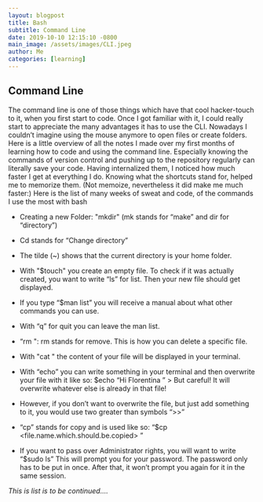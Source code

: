 ```yaml
---
layout: blogpost
title: Bash
subtitle: Command Line
date: 2019-10-10 12:15:10 -0800
main_image: /assets/images/CLI.jpeg
author: Me
categories: [learning]
---
```

## Command Line 

The command line is one of those things which have that cool hacker-touch to it, when you first start to code. Once I got familiar with it, I could really start to appreciate the many advantages it has to use the CLI. Nowadays I couldn’t imagine using the mouse anymore to open files or create folders. Here is a little overview of all the notes I made over my first months of learning how to code and using the command line. Especially knowing the commands of version control and pushing up to the repository regularly can literally save your code.  Having internalized them, I noticed how much faster I get at everything I do. Knowing what the shortcuts stand for, helped me to memorize them. (Not memoize, nevertheless it did make me much faster:) 
Here is the list of many weeks of sweat and code, of the commands I use the most with bash 
* Creating a new Folder: "mkdir" (mk stands for “make” and dir for “directory”)

* Cd stands for “Change directory”

* The tilde (~) shows that the current directory is your home folder. 

* With "$touch" you create an empty file. To check if it was actually created, you want to write “ls” for list. Then your new file should get displayed. 

* If you type “$man list” you will receive a manual about what other commands you can use. 

* With “q” for quit you can leave the man list. 

* “rm <file-name>": rm stands for remove. This is how you can delete a specific file.

* With "cat <filename>" the content of your file will be displayed in your terminal. 

* With “echo” you can write something in your terminal and then overwrite your file with it like so: $echo “Hi Florentina ” > <file-name> But careful! It will overwrite whatever else is already in that file! 

* However, if you don’t want to overwrite the file, but just add something to it, you would use two greater than symbols “>>” 

* “cp” stands for copy and is used like so: “$cp <file.name.which.should.be.copied> <file name for clone>”

* If you want to pass over Administrator rights, you will want to write “$sudo ls” This will prompt you for your password. The password only has to be put in once. After that, it won’t prompt you again for it in the same session. 
 
 *This is list is to be continued....*